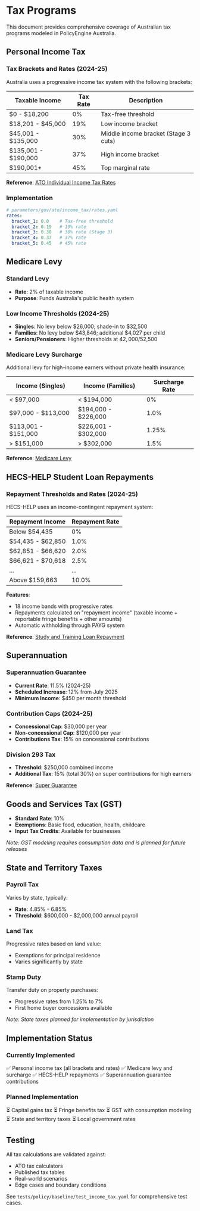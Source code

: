 # Tax Programs

This document provides comprehensive coverage of Australian tax programs modeled in PolicyEngine Australia.

## Personal Income Tax

### Tax Brackets and Rates (2024-25)

Australia uses a progressive income tax system with the following brackets:

| Taxable Income | Tax Rate | Description |
|----------------|----------|-------------|
| $0 - $18,200 | 0% | Tax-free threshold |
| $18,201 - $45,000 | 19% | Low income bracket |
| $45,001 - $135,000 | 30% | Middle income bracket (Stage 3 cuts) |
| $135,001 - $190,000 | 37% | High income bracket |
| $190,001+ | 45% | Top marginal rate |

**Reference**: [ATO Individual Income Tax Rates](https://www.ato.gov.au/tax-rates-and-codes/individual-income-tax-rates)

### Implementation

```yaml
# parameters/gov/ato/income_tax/rates.yaml
rates:
  bracket_1: 0.0    # Tax-free threshold
  bracket_2: 0.19   # 19% rate
  bracket_3: 0.30   # 30% rate (Stage 3)
  bracket_4: 0.37   # 37% rate
  bracket_5: 0.45   # 45% rate
```

## Medicare Levy

### Standard Levy
- **Rate**: 2% of taxable income
- **Purpose**: Funds Australia's public health system

### Low Income Thresholds (2024-25)
- **Singles**: No levy below $26,000; shade-in to $32,500
- **Families**: No levy below $43,846; additional $4,027 per child
- **Seniors/Pensioners**: Higher thresholds at $42,000/$52,500

### Medicare Levy Surcharge
Additional levy for high-income earners without private health insurance:

| Income (Singles) | Income (Families) | Surcharge Rate |
|-----------------|-------------------|----------------|
| < $97,000 | < $194,000 | 0% |
| $97,000 - $113,000 | $194,000 - $226,000 | 1.0% |
| $113,001 - $151,000 | $226,001 - $302,000 | 1.25% |
| > $151,000 | > $302,000 | 1.5% |

**Reference**: [Medicare Levy](https://www.ato.gov.au/individuals-and-families/medicare-and-private-health-insurance/medicare-levy)

## HECS-HELP Student Loan Repayments

### Repayment Thresholds and Rates (2024-25)

HECS-HELP uses an income-contingent repayment system:

| Repayment Income | Repayment Rate |
|------------------|----------------|
| Below $54,435 | 0% |
| $54,435 - $62,850 | 1.0% |
| $62,851 - $66,620 | 2.0% |
| $66,621 - $70,618 | 2.5% |
| ... | ... |
| Above $159,663 | 10.0% |

**Features**:
- 18 income bands with progressive rates
- Repayments calculated on "repayment income" (taxable income + reportable fringe benefits + other amounts)
- Automatic withholding through PAYG system

**Reference**: [Study and Training Loan Repayment](https://www.ato.gov.au/individuals-and-families/study-and-training-support-loans)

## Superannuation

### Superannuation Guarantee
- **Current Rate**: 11.5% (2024-25)
- **Scheduled Increase**: 12% from July 2025
- **Minimum Income**: $450 per month threshold

### Contribution Caps (2024-25)
- **Concessional Cap**: $30,000 per year
- **Non-concessional Cap**: $120,000 per year
- **Contributions Tax**: 15% on concessional contributions

### Division 293 Tax
- **Threshold**: $250,000 combined income
- **Additional Tax**: 15% (total 30%) on super contributions for high earners

**Reference**: [Super Guarantee](https://www.ato.gov.au/employers/super-for-employers/super-guarantee-compliance-and-obligations)

## Goods and Services Tax (GST)

- **Standard Rate**: 10%
- **Exemptions**: Basic food, education, health, childcare
- **Input Tax Credits**: Available for businesses

*Note: GST modeling requires consumption data and is planned for future releases*

## State and Territory Taxes

### Payroll Tax
Varies by state, typically:
- **Rate**: 4.85% - 6.85%
- **Threshold**: $600,000 - $2,000,000 annual payroll

### Land Tax
Progressive rates based on land value:
- Exemptions for principal residence
- Varies significantly by state

### Stamp Duty
Transfer duty on property purchases:
- Progressive rates from 1.25% to 7%
- First home buyer concessions available

*Note: State taxes planned for implementation by jurisdiction*

## Implementation Status

### Currently Implemented
✅ Personal income tax (all brackets and rates)
✅ Medicare levy and surcharge
✅ HECS-HELP repayments
✅ Superannuation guarantee contributions

### Planned Implementation
⏳ Capital gains tax
⏳ Fringe benefits tax
⏳ GST with consumption modeling
⏳ State and territory taxes
⏳ Local government rates

## Testing

All tax calculations are validated against:
- ATO tax calculators
- Published tax tables
- Real-world scenarios
- Edge cases and boundary conditions

See `tests/policy/baseline/test_income_tax.yaml` for comprehensive test cases.